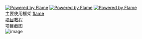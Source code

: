 
[![Powered by Flame](https://img.shields.io/badge/Powered%20by-%F0%9F%94%A5-orange.svg)](https://flame-engine.org)
[![Powered by Flame](https://img.shields.io/badge/Powered%20by-%F0%9F%94%A5-orange.svg?style=flat-square)](https://flame-engine.org)
[![Powered by Flame](https://img.shields.io/badge/Powered%20by-%F0%9F%94%A5-orange.svg?style=for-the-badge)](https://flame-engine.org)  <br/>
主要使用框架 [ flame ]( https://github.com/flame-engine/flame )    <br/>
[ 项目教程 ]( https://github.com/HarrisonQi/flame-tutorial-langaw )  <br/>
项目截图  <br/>
![image]( https://github.com/shaoting0730/langaw/blob/master/result.gif ) <br/>
